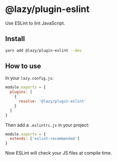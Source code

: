 # @lazy/plugin-eslint

Use ESLint to lint JavaScript.

## Install

```bash
yarn add @lazy/plugin-eslint --dev
```

## How to use

In your `lazy.config.js`:

```js
module.exports = {
  plugins: [
    {
      resolve: '@lazy/plugin-eslint'
    }
  ]
}
```

Then add a `.eslintrc.js` in your project:

```js
module.exports = {
  extends: ['eslint:recommended']
}
```

Now ESLint will check your JS files at compile time.
